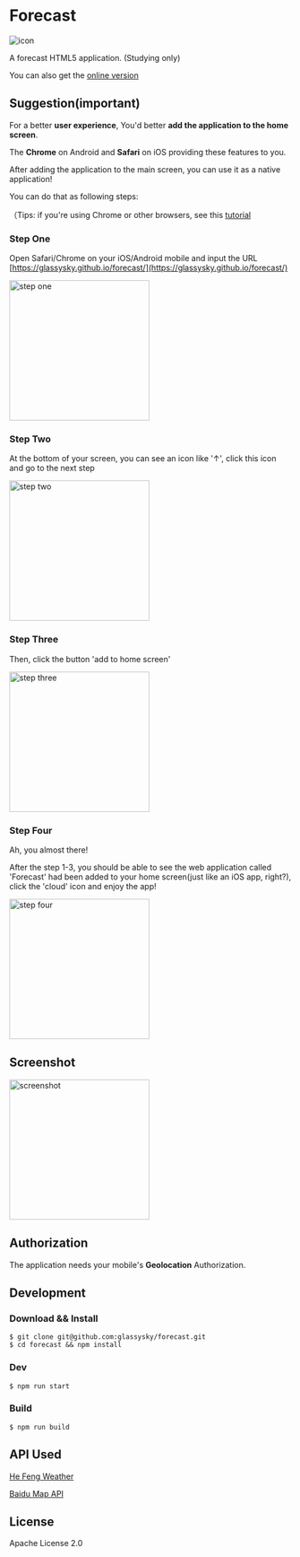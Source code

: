 # Forecast

![icon](http://on5g3ylir.bkt.clouddn.com/weatherIcon.png)

A forecast HTML5 application. (Studying only)

You can also get the [online version](http://glassysky.github.io/forecast/)

## Suggestion(**important**)

For a better **user experience**, You'd better **add the application to the home screen**.

The **Chrome** on Android and **Safari** on iOS providing these features to you.

After adding the application to the main screen, you can use it as a native application!

You can do that as following steps:

（Tips: if you're using Chrome or other browsers, see this [tutorial](https://www.howtogeek.com/196087/how-to-add-websites-to-the-home-screen-on-any-smartphone-or-tablet/)

### Step One

Open Safari/Chrome on your iOS/Android mobile and input the URL [https://glassysky.github.io/forecast/](https://glassysky.github.io/forecast/)

<img src="http://on5g3ylir.bkt.clouddn.com/step_one.jpg" alt="step one" width="250px" />

### Step Two

At the bottom of your screen, you can see an icon like '↑', click this icon and go to the next step

<img src="http://on5g3ylir.bkt.clouddn.com/step_two.jpg" alt="step two" width="250px" />

### Step Three

Then, click the button 'add to home screen'

<img src="http://on5g3ylir.bkt.clouddn.com/step_three.jpg" alt="step three" width="250px" />

### Step Four

Ah, you almost there! 

After the step 1-3, you should be able to see the web application called 'Forecast' had been added to your home screen(just like an iOS app, right?), click the 'cloud' icon and enjoy the app!

<img src="http://on5g3ylir.bkt.clouddn.com/step_four.jpg" alt="step four" width="250px" />

## Screenshot

<img src="http://on5g3ylir.bkt.clouddn.com/Slice.png" alt="screenshot" width="250px" />

## Authorization

The application needs your mobile's **Geolocation** Authorization.

## Development

### Download && Install

```
$ git clone git@github.com:glassysky/forecast.git
$ cd forecast && npm install
```

### Dev 

```
$ npm run start
```

### Build

```
$ npm run build
```

## API Used

[He Feng Weather](http://www.heweather.com/documents)

[Baidu Map API](http://lbsyun.baidu.com/index.php?title=jspopular)

## License

Apache License 2.0

